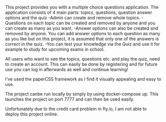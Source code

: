 This project provides you with a multiple choice questions application.
The application consists of 4 main parts: topics, questions, question answer options and the quiz
-Admin can create and remove whole topics.
-Questions on each topic can be created and removed by anyone and you can create as many as you want.
-Answer options can also be created and removed by anyone. You can add answer options to each question as many as you like but on this project, it is assumed that only one of the answers is correct in the quiz.
-You can test your knowledge via the Quiz and use it for example to study for upcoming exams in school.

All users who want to see the topics, questions etc. and play the quiz, need to create an account. This can easily be done by registering and for future use you can log in afterwards as well and continue learning!

I've used the paperCSS framework as I find it visually appealing and easy to use.

The project canbe run locally by simply by using docker-compose up. This launches the project 
on port 7777 and can then be used easily.

Unfortunately due to the credit card problem in fly.io, I am not able to deploy this project online.

